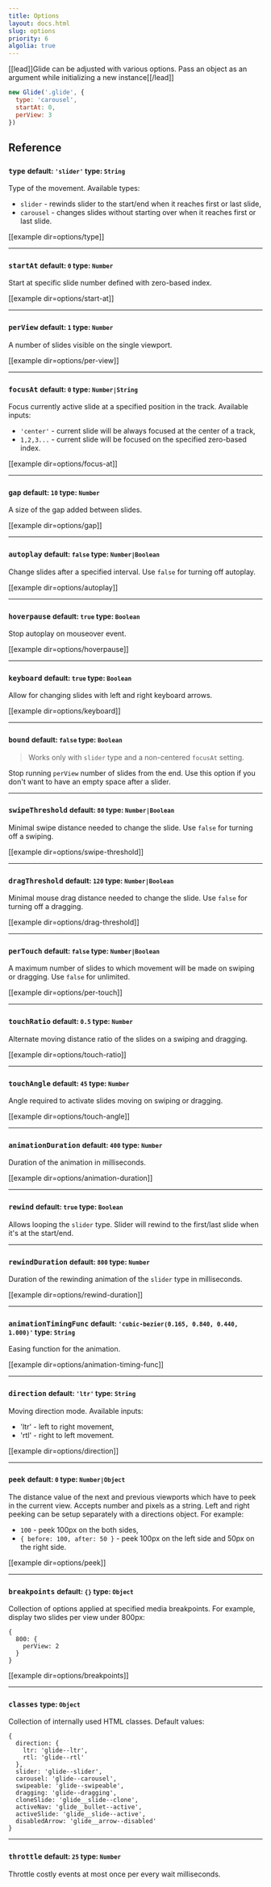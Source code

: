 ```yaml
---
title: Options
layout: docs.html
slug: options
priority: 6
algolia: true
---
```


[[lead]]Glide can be adjusted with various options. Pass an object as an argument while initializing a new instance[[/lead]]

```js
new Glide('.glide', {
  type: 'carousel',
  startAt: 0,
  perView: 3
})
```

## Reference

### `type` <small>default: `'slider'` type: `String`</small>

Type of the movement. Available types:
- `slider` - rewinds slider to the start/end when it reaches first or last slide,
- `carousel` - changes slides without starting over when it reaches first or last slide.

[[example dir=options/type]]

---

### `startAt` <small>default: `0` type: `Number`</small>

Start at specific slide number defined with zero-based index.

[[example dir=options/start-at]]

---

### `perView` <small>default: `1` type: `Number`</small>

A number of slides visible on the single viewport.

[[example dir=options/per-view]]

---

### `focusAt` <small>default: `0` type: `Number|String`</small>

Focus currently active slide at a specified position in the track. Available inputs:
- `'center'` - current slide will be always focused at the center of a track,
- `1,2,3...` - current slide will be focused on the specified zero-based index.

[[example dir=options/focus-at]]

---

### `gap` <small>default: `10` type: `Number`</small>

A size of the gap added between slides.

[[example dir=options/gap]]

---

### `autoplay` <small>default: `false` type: `Number|Boolean`</small>

Change slides after a specified interval. Use `false` for turning off autoplay.

[[example dir=options/autoplay]]

---

### `hoverpause` <small>default: `true` type: `Boolean`</small>

Stop autoplay on mouseover event.

[[example dir=options/hoverpause]]

---

### `keyboard` <small>default: `true` type: `Boolean`</small>

Allow for changing slides with left and right keyboard arrows.

[[example dir=options/keyboard]]

---

### `bound` <small>default: `false` type: `Boolean`</small>

> Works only with `slider` type and a non-centered `focusAt` setting.

Stop running `perView` number of slides from the end. Use this option if you don't want to have an empty space after a slider.

---

### `swipeThreshold` <small>default: `80` type: `Number|Boolean`</small>

Minimal swipe distance needed to change the slide. Use `false` for turning off a swiping.

[[example dir=options/swipe-threshold]]

---

### `dragThreshold` <small>default: `120` type: `Number|Boolean`</small>

Minimal mouse drag distance needed to change the slide. Use `false` for turning off a dragging.

[[example dir=options/drag-threshold]]

---

### `perTouch` <small>default: `false` type: `Number|Boolean`</small>

A maximum number of slides to which movement will be made on swiping or dragging. Use `false` for unlimited.

[[example dir=options/per-touch]]

---

### `touchRatio` <small>default: `0.5` type: `Number`</small>

Alternate moving distance ratio of the slides on a swiping and dragging.

[[example dir=options/touch-ratio]]

---

### `touchAngle` <small>default: `45` type: `Number`</small>

Angle required to activate slides moving on swiping or dragging.

[[example dir=options/touch-angle]]

---

### `animationDuration` <small>default: `400` type: `Number`</small>

Duration of the animation in milliseconds.

[[example dir=options/animation-duration]]

---

### `rewind` <small>default: `true` type: `Boolean`</small>

Allows looping the `slider` type. Slider will rewind to the first/last slide when it's at the start/end.

---

### `rewindDuration` <small>default: `800` type: `Number`</small>

Duration of the rewinding animation of the `slider` type in milliseconds.

[[example dir=options/rewind-duration]]

---

### `animationTimingFunc` <small>default: `'cubic-bezier(0.165, 0.840, 0.440, 1.000)'` type: `String`</small>

Easing function for the animation.

[[example dir=options/animation-timing-func]]

---

### `direction` <small>default: `'ltr'` type: `String`</small>

Moving direction mode. Available inputs:
- 'ltr' - left to right movement,
- 'rtl' - right to left movement.

[[example dir=options/direction]]

---

### `peek` <small>default: `0` type: `Number|Object`</small>

The distance value of the next and previous viewports which have to peek in the current view. Accepts number and pixels as a string. Left and right peeking can be setup separately with a directions object. For example:
- `100` - peek 100px on the both sides,
- `{ before: 100, after: 50 }` - peek 100px on the left side and 50px on the right side.

[[example dir=options/peek]]

---

### `breakpoints` <small>default: `{}` type: `Object`</small>

Collection of options applied at specified media breakpoints. For example, display two slides per view under 800px:
```
{
  800: {
    perView: 2
  }
}
```

[[example dir=options/breakpoints]]

---

### `classes` <small>type: `Object`</small>

Collection of internally used HTML classes. Default values:

```
{
  direction: {
    ltr: 'glide--ltr',
    rtl: 'glide--rtl'
  },
  slider: 'glide--slider',
  carousel: 'glide--carousel',
  swipeable: 'glide--swipeable',
  dragging: 'glide--dragging',
  cloneSlide: 'glide__slide--clone',
  activeNav: 'glide__bullet--active',
  activeSlide: 'glide__slide--active',
  disabledArrow: 'glide__arrow--disabled'
}
```

---

### `throttle` <small>default: `25` type: `Number`</small>

Throttle costly events at most once per every wait milliseconds.

